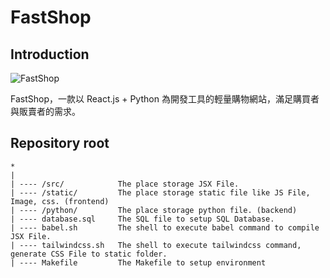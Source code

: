 # FastShop

## Introduction

![FastShop](https://user-images.githubusercontent.com/69747731/189900653-63525935-2691-487d-9709-1a030ff7c470.png)

FastShop，一款以 React.js + Python 為開發工具的輕量購物網站，滿足購買者與販賣者的需求。



## Repository root

```
*
|
| ---- /src/			The place storage JSX File.
| ---- /static/  		The place storage static file like JS File, Image, css. (frontend)
| ---- /python/			The place storage python file. (backend)
| ---- database.sql     The SQL file to setup SQL Database.
| ---- babel.sh			The shell to execute babel command to compile JSX File.
| ---- tailwindcss.sh   The shell to execute tailwindcss command, generate CSS File to static folder.
| ---- Makefile         The Makefile to setup environment
```

